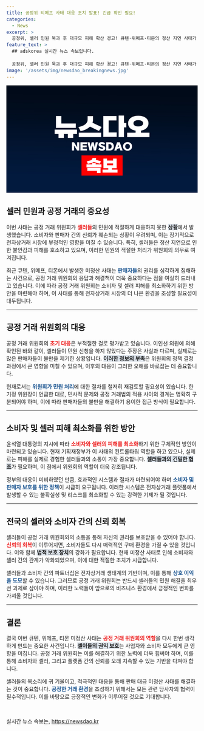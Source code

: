 ```yaml
---
title: 공정위 티메프 사태 대응 조치 발표! 긴급 확인 필요!
categories:
  - News
excerpt: >
  공정위, 셀러 민원 묵과 후 대규모 피해 확산 경고! 큐텐·위메프·티몬의 정산 지연 사태가 심각한 상황, 정부가 긴급 조사에 착수했다. 소비자 보호와 판매자 구제를 위한 대책 마련이 시급하다! 클릭해 자세한 내용을 확인하세요!
feature_text: >
  ## adskorea 실시간 뉴스 속보입니다.

  공정위, 셀러 민원 묵과 후 대규모 피해 확산 경고! 큐텐·위메프·티몬의 정산 지연 사태가 심각한 상황, 정부가 긴급 조사에 착수했다. 소비자 보호와 판매자 구제를 위한 대책 마련이 시급하다! 클릭해 자세한 내용을 확인하세요!
image: '/assets/img/newsdao_breakingnews.jpg'
---
```


<p><img src="/assets/img/newsdao_breakingnews.jpg" alt="adskorea 속보" /></p>

<h2 data-ke-size="size26">셀러 민원과 공정 거래의 중요성</h2>

<p data-ke-size="size16">이번 사태는 공정 거래 위원회가 <b><span style="color: #ee2323;">셀러들</span></b>의 민원에 적절하게 대응하지 못한 <b><span style="background-color: #21538527;">상황</span></b>에서 발생했습니다. 소비자와 판매자 간의 신뢰가 훼손되는 상황이 우려되며, 이는 장기적으로 전자상거래 시장에 부정적인 영향을 미칠 수 있습니다. 특히, 셀러들은 정산 지연으로 인한 불안감과 피해를 호소하고 있으며, 이러한 민원의 적절한 처리가 위원회의 의무로 여겨집니다. </p>

<p data-ke-size="size16">최근 큐텐, 위메프, 티몬에서 발생한 미정산 사태는 <b><span style="color: #1a5490;">판매자들</span></b>의 권리를 심각하게 침해하는 사건으로, 공정 거래 위원회의 응답과 해결책이 더욱 중요하다는 점을 여실히 드러내고 있습니다. 이에 따라 공정 거래 위원회는 소비자 및 셀러 피해를 최소화하기 위한 방안을 마련해야 하며, 이 사태를 통해 전자상거래 시장의 더 나은 환경을 조성할 필요성이 대두됩니다.</p>

<hr>

<h2 data-ke-size="size26">공정 거래 위원회의 대응</h2>

<p data-ke-size="size16">공정 거래 위원회의 <b><span style="color: #ee2323;">초기 대응</span></b>은 부적절한 걸로 평가받고 있습니다. 이인선 의원에 의해 확인된 바와 같이, 셀러들이 민원 신청을 하지 않았다는 주장은 사실과 다르며, 실제로는 많은 판매자들이 불만을 제기한 상황입니다. <b><span style="background-color: #21538527;">이러한 정보의 부족</span></b>은 위원회의 정책 결정 과정에서 큰 영향을 미칠 수 있으며, 이후의 대응이 그러한 오해를 바로잡는 데 중요합니다. </p>

<p data-ke-size="size16">현재로서는 <b><span style="color: #1a5490;">위원회가 민원 처리</span></b>에 대한 절차를 철저히 재검토할 필요성이 있습니다. 한기정 위원장이 언급한 대로, 민사적 문제와 공정 거래법의 적용 사이의 경계는 명확히 구분되어야 하며, 이에 따라 판매자들의 불만을 해결하기 용이한 접근 방식이 필요합니다.</p>

<hr>

<h2 data-ke-size="size26">소비자 및 셀러 피해 최소화를 위한 방안</h2>

<p data-ke-size="size16">윤석열 대통령의 지시에 따라 <b><span style="color: #ee2323;">소비자와 셀러의 피해를 최소화</span></b>하기 위한 구체적인 방안이 마련되고 있습니다. 현재 기획재정부가 이 사태의 컨트롤타워 역할을 하고 있으나, 실제로는 피해를 실제로 경험한 셀러들과의 소통이 가장 중요합니다. <b><span style="background-color: #21538527;">셀러들과의 긴밀한 협조</span></b>가 필요하며, 이 점에서 위원회의 역할이 더욱 강조됩니다.</p>

<p data-ke-size="size16">정부의 대응이 미비하였던 만큼, 효과적인 시스템과 절차가 마련되어야 하며 <b><span style="color: #1a5490;">소비자 및 판매자 보호를 위한 정책</span></b>이 시급히 요구됩니다. 이러한 시스템은 전자상거래 플랫폼에서 발생할 수 있는 불확실성 및 리스크를 최소화할 수 있는 강력한 기제가 될 것입니다.</p>

<hr>

<h2 data-ke-size="size26">전국의 셀러와 소비자 간의 신뢰 회복</h2>

<p data-ke-size="size16">셀러들이 공정 거래 위원회와의 소통을 통해 자신의 권리를 보호받을 수 있어야 합니다. <b><span style="color: #ee2323;">신뢰의 회복</span></b>이 이루어지면, 소비자들도 다시 매력적인 구매 환경을 가질 수 있을 것입니다. 이와 함께 <b><span style="background-color: #21538527;">법적 보호 장치</span></b>의 강화가 필요합니다. 현재 미정산 사태로 인해 소비자와 셀러 간의 관계가 악화되었으며, 이에 대한 적절한 조치가 시급합니다.</p>

<p data-ke-size="size16">셀러들과 소비자 간의 파트너십은 전자상거래 생태계의 기반이며, 이를 통해 <b><span style="color: #1a5490;">상호 이익을 도모</span></b>할 수 있습니다. 그러므로 공정 거래 위원회는 반드시 셀러들의 민원 해결을 최우선 과제로 삼아야 하며, 이러한 노력들이 앞으로의 비즈니스 환경에서 긍정적인 변화를 가져올 것입니다.</p>

<hr>

<h2 data-ke-size="size26">결론</h2>

<p data-ke-size="size16">결국 이번 큐텐, 위메프, 티몬 미정산 사태는 <b><span style="color: #ee2323;">공정 거래 위원회의 역할</span></b>을 다시 한번 생각하게 만드는 중요한 사건입니다. <b><span style="background-color: #21538527;">셀이들의 권익 보호</span></b>는 사업자와 소비자 모두에게 큰 영향을 미칩니다. 공정 거래 위원회는 이를 해결하기 위한 노력에 더욱 힘써야 하며, 이를 통해 소비자와 셀러, 그리고 플랫폼 간의 신뢰를 오래 지속할 수 있는 기반을 다져야 합니다.</p>

<p data-ke-size="size16">셀러들의 목소리에 귀 기울이고, 적극적인 대응을 통해 판매 대금 미정산 사태를 해결하는 것이 중요합니다. <b><span style="color: #1a5490;">공정한 거래 환경</span></b>을 조성하기 위해서는 모든 관련 당사자의 협력이 필수적입니다. 이를 바탕으로 긍정적인 변화가 이루어질 것으로 기대합니다.</p> 

<p data-ke-size="size16">&nbsp;</p>
실시간 뉴스 속보는, <a href="https://newsdao.kr" rel="dofollow">https://newsdao.kr</a>


